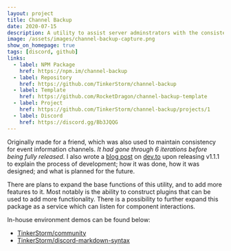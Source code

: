 ```yaml
---
layout: project
title: Channel Backup
date: 2020-07-15
description: A utility to assist server adminstrators with the consistency of their information channels.
image: /assets/images/channel-backup-capture.png
show_on_homepage: true
tags: [discord, github]
links:
  - label: NPM Package
    href: https://npm.im/channel-backup
  - label: Repository
    href: https://github.com/TinkerStorm/channel-backup
  - label: Template
    href: https://github.com/RocketDragon/channel-backup-template
  - label: Project
    href: https://github.com/TinkerStorm/channel-backup/projects/1
  - label: Discord
    href: https://discord.gg/Bb3JQQG
---
```


Originally made for a friend, which was also used to maintain consistency for event information channels. *It had gone through 6 iterations before being fully released.* I also wrote a [blog post](https://dev.to/junior/keeping-discord-channels-up-to-date-fgn) on [dev.to](https://dev.to) upon releasing v1.1.1 to explain the process of development; how it was done, how it was designed; and what is planned for the future.

There are plans to expand the base functions of this utility, and to add more features to it. Most notably is the ability to construct plugins that can be used to add more functionality. There is a possibility to further expand this package as a service which can listen for component interactions.

In-house environment demos can be found below:
- [TinkerStorm/community](https://github.com/TinkerStorm/community)
- [TinkerStorm/discord-markdown-syntax](https://github.com/TinkerStorm/discord-markdown-syntax)